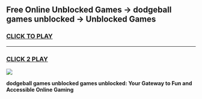 
## Free Online Unblocked Games → dodgeball games unblocked → Unblocked Games
<h3>
<a href="https://premium.freeplayer.one?title=dodgeball_games_unblocked&ref=21F">CLICK TO PLAY</a></h3>
<hr>

<h3>
<a href="https://premium.freeplayer.one?title=dodgeball_games_unblocked&ref=21F">CLICK 2 PLAY</a>
  
</h3>

<a href="https://premium.freeplayer.one?title=dodgeball_games_unblocked&ref=21F/"><img src="https://clearcache.store/games.png"></a>


**dodgeball games unblocked games unblocked: Your Gateway to Fun and Accessible Online Gaming**
